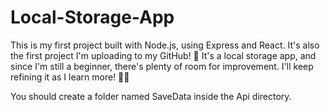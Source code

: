 # Local-Storage-App
This is my first project built with Node.js, using Express and React. It's also the first project I'm uploading to my GitHub! 🚀 It's a local storage app, and since I'm still a beginner, there's plenty of room for improvement. I'll keep refining it as I learn more! 🔧✨

You should create a folder named SaveData inside the Api directory.